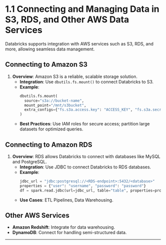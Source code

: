 
# 1.1 Connecting and Managing Data in S3, RDS, and Other AWS Data Services

Databricks supports integration with AWS services such as S3, RDS, and more, allowing seamless data management.

## Connecting to Amazon S3
1. **Overview**: Amazon S3 is a reliable, scalable storage solution.
   - **Integration**: Use `dbutils.fs.mount()` to connect Databricks to S3.
   - **Example**:
     ```python
     dbutils.fs.mount(
       source="s3a://bucket-name",
       mount_point="/mnt/s3bucket",
       extra_configs={"fs.s3a.access.key": "ACCESS_KEY", "fs.s3a.secret.key": "SECRET_KEY"}
     )
     ```
   - **Best Practices**: Use IAM roles for secure access; partition large datasets for optimized queries.

## Connecting to Amazon RDS
1. **Overview**: RDS allows Databricks to connect with databases like MySQL and PostgreSQL.
   - **Integration**: Use JDBC to connect Databricks to RDS databases.
   - **Example**:
     ```python
     jdbc_url = "jdbc:postgresql://<RDS-endpoint>:5432/<database>"
     properties = {"user": "username", "password": "password"}
     df = spark.read.jdbc(url=jdbc_url, table="table", properties=properties)
     ```
   - **Use Cases**: ETL Pipelines, Data Warehousing.

## Other AWS Services
- **Amazon Redshift**: Integrate for data warehousing.
- **DynamoDB**: Connect for handling semi-structured data.

---
